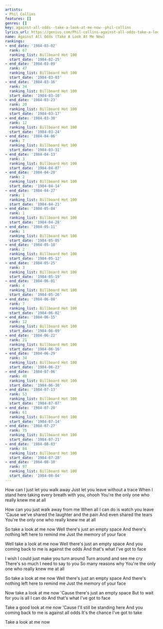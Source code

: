 ```yaml
---
artists:
- Phil Collins
features: []
genres: []
key: against-all-odds--take-a-look-at-me-now--phil-collins
lyrics_url: https://genius.com/Phil-collins-against-all-odds-take-a-look-lyrics
name: Against All Odds (Take A Look At Me Now)
rankings:
- end_date: '1984-03-02'
  rank: 67
  ranking_list: Billboard Hot 100
  start_date: '1984-02-25'
- end_date: '1984-03-09'
  rank: 47
  ranking_list: Billboard Hot 100
  start_date: '1984-03-03'
- end_date: '1984-03-16'
  rank: 34
  ranking_list: Billboard Hot 100
  start_date: '1984-03-10'
- end_date: '1984-03-23'
  rank: 20
  ranking_list: Billboard Hot 100
  start_date: '1984-03-17'
- end_date: '1984-03-30'
  rank: 12
  ranking_list: Billboard Hot 100
  start_date: '1984-03-24'
- end_date: '1984-04-06'
  rank: 7
  ranking_list: Billboard Hot 100
  start_date: '1984-03-31'
- end_date: '1984-04-13'
  rank: 3
  ranking_list: Billboard Hot 100
  start_date: '1984-04-07'
- end_date: '1984-04-20'
  rank: 2
  ranking_list: Billboard Hot 100
  start_date: '1984-04-14'
- end_date: '1984-04-27'
  rank: 1
  ranking_list: Billboard Hot 100
  start_date: '1984-04-21'
- end_date: '1984-05-04'
  rank: 1
  ranking_list: Billboard Hot 100
  start_date: '1984-04-28'
- end_date: '1984-05-11'
  rank: 1
  ranking_list: Billboard Hot 100
  start_date: '1984-05-05'
- end_date: '1984-05-18'
  rank: 2
  ranking_list: Billboard Hot 100
  start_date: '1984-05-12'
- end_date: '1984-05-25'
  rank: 3
  ranking_list: Billboard Hot 100
  start_date: '1984-05-19'
- end_date: '1984-06-01'
  rank: 4
  ranking_list: Billboard Hot 100
  start_date: '1984-05-26'
- end_date: '1984-06-08'
  rank: 7
  ranking_list: Billboard Hot 100
  start_date: '1984-06-02'
- end_date: '1984-06-15'
  rank: 12
  ranking_list: Billboard Hot 100
  start_date: '1984-06-09'
- end_date: '1984-06-22'
  rank: 21
  ranking_list: Billboard Hot 100
  start_date: '1984-06-16'
- end_date: '1984-06-29'
  rank: 34
  ranking_list: Billboard Hot 100
  start_date: '1984-06-23'
- end_date: '1984-07-06'
  rank: 48
  ranking_list: Billboard Hot 100
  start_date: '1984-06-30'
- end_date: '1984-07-13'
  rank: 53
  ranking_list: Billboard Hot 100
  start_date: '1984-07-07'
- end_date: '1984-07-20'
  rank: 61
  ranking_list: Billboard Hot 100
  start_date: '1984-07-14'
- end_date: '1984-07-27'
  rank: 75
  ranking_list: Billboard Hot 100
  start_date: '1984-07-21'
- end_date: '1984-08-03'
  rank: 84
  ranking_list: Billboard Hot 100
  start_date: '1984-07-28'
- end_date: '1984-08-10'
  rank: 97
  ranking_list: Billboard Hot 100
  start_date: '1984-08-04'
---
```

How can I just let you walk away
Just let you leave without a trace
When I stand here taking every breath with you, ohooh
You're the only one who really knew me at all

How can you just walk away from me
When all I can do is watch you leave
'Cause we've shared the laughter and the pain
And even shared the tears
You're the only one who really knew me at all

So take a look at me now
Well there's just an empty space
And there's nothing left here to remind me
Just the memory of your face

Well take a look at me now
Well there's just an empty space
And you coming back to me is against the odds
And that's what I've got to face

I wish I could just make you turn around
Turn around and see me cry
There's so much I need to say to you
So many reasons why
You're the only one who really knew me at all

So take a look at me now
Well there's just an empty space
And there's nothing left here to remind me
Just the memory of your face

Now take a look at me now
'Cause there's just an empty space
But to wait for you is all I can do
And that's what I've got to face

Take a good look at me now
'Cause I'll still be standing here
And you coming back to me is against all odds
It's the chance I've got to take

Take a look at me now
